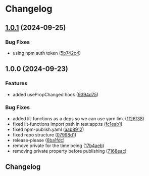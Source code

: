 # Changelog

## [1.0.1](https://github.com/icsaba/lit-functions/compare/v1.0.0...v1.0.1) (2024-09-25)


### Bug Fixes

* using npm auth token ([5b742c4](https://github.com/icsaba/lit-functions/commit/5b742c478c49ab6852c16ef8c65cadea5e6e2191))

## 1.0.0 (2024-09-23)


### Features

* added usePropChanged hook ([9394d75](https://github.com/icsaba/lit-functions/commit/9394d7581994391c78b6e48364908cf9fbfe87d3))


### Bug Fixes

* added lit-functions as a deps so we can use yarn link ([1f26f38](https://github.com/icsaba/lit-functions/commit/1f26f383582d49c9e53b4744c177e3556b769fbd))
* fixed lit-functions import path in test:app:ts ([fc1eab1](https://github.com/icsaba/lit-functions/commit/fc1eab1a37f02f624c05ebc8c3a455f69fdba6d9))
* fixed npm-publish.yaml ([aab8912](https://github.com/icsaba/lit-functions/commit/aab891287cebdca633dc5bc467b02928cd8ed1e2))
* fixed repo structure ([07998d1](https://github.com/icsaba/lit-functions/commit/07998d138cdef56417684ce56638a0ea6577d0ea))
* release-please ([6ba1fdc](https://github.com/icsaba/lit-functions/commit/6ba1fdcadfc39f76b97ef5c17863d74ce067adcd))
* remove private for the time being ([17b4aeb](https://github.com/icsaba/lit-functions/commit/17b4aeb7ec4f5bb713945e655259095aedff4aad))
* removing private property before publishing ([7168eac](https://github.com/icsaba/lit-functions/commit/7168eac549e7e494d7e4b59f645169814460d7c4))

## Changelog
